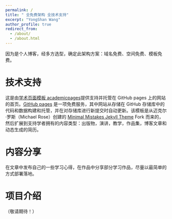 ```yaml
---
permalink: /
title: " 全免费架构 全技术支持"
excerpt: "YongShan Wang"
author_profile: true
redirect_from:
  - /about/
  - /about.html
---
```




因为是个人博客，经多方选型，确定此架构方案：域名免费、空间免费、模板免费。

技术支持
======

这是由[学术页面模板 academicpages](https://github.com/academicpages/academicpages.github.io)提供支持并托管在 GitHub pages 上的网站的首页。[GitHub pages](https://pages.github.com) 是一项免费服务，其中网站从存储在 GitHub 存储库中的代码和数据构建和托管，并在对存储库进行新提交时自动更新。该模板是从迈克尔·罗斯（Michael Rose）创建的 [Minimal Mistakes Jekyll Theme](https://mmistakes.github.io/minimal-mistakes/)  Fork 而来的，然后扩展到支持学者拥有的内容类型：出版物，演讲，教学，作品集，博客文章和动态生成的简历。

内容分享
======
在文章中发布自己的一些学习心得，在作品中分享部分学习作品，尽量以最简单的方式部署落地。

项目介绍
======
（敬请期待！）